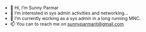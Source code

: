 - 👋 Hi, I’m Sunny Parmar
- 👀 I’m interested in sys admin activities and networking...
- 🌱 I’m currently working as a sys admin in a long running MNC.
- 📫 You can to reach me on sunnyparmarit@gmail.com
<!---
sunny-parmar/sunny-parmar is a ✨ special ✨ repository because its `README.md` (this file) appears on your GitHub profile.
You can click the Preview link to take a look at your changes.
--->
